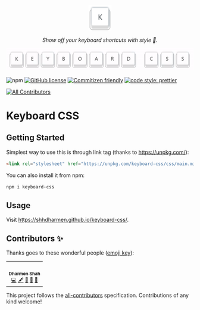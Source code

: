 
<!-- markdownlint-disable -->
<p align="center">
    <img src="src/copy/logo.png" alt="Keyboard CSS Logo">
</p>

<p align="center">
    <i>Show off your keyboard shortcuts with style 🦄.</i>
</p>

<p align="center">
    <img src="src/copy/demo.gif" alt="Keyboard CSS Demo">
</p>
<!-- markdownlint-restore -->

<!-- prettier-ignore-start -->
<!-- markdownlint-disable -->
![npm](https://img.shields.io/npm/v/keyboard-css)
[![GitHub license](https://img.shields.io/github/license/shhdharmen/keyboard-css?style=flat-square)](https://github.com/shhdharmen/keyboard-css/blob/main/LICENSE)
[![Commitizen friendly](https://img.shields.io/badge/commitizen-friendly-brightgreen.svg?style=flat-square)](http://commitizen.github.io/cz-cli/)
[![code style: prettier](https://img.shields.io/badge/code_style-prettier-ff69b4.svg?style=flat-square)](https://github.com/prettier/prettier)
<!-- ALL-CONTRIBUTORS-BADGE:START - Do not remove or modify this section -->
[![All Contributors](https://img.shields.io/badge/all_contributors-1-orange.svg?style=flat-square)](#contributors-)
<!-- ALL-CONTRIBUTORS-BADGE:END -->
<!-- markdownlint-restore -->
<!-- prettier-ignore-end -->
# Keyboard CSS

## Getting Started

Simplest way to use this is through link tag (thanks to <https://unpkg.com/>):

```html
<link rel="stylesheet" href="https://unpkg.com/keyboard-css/css/main.min.css" />
```

You can also install it from npm:

```bash
npm i keyboard-css
```

## Usage

Visit <https://shhdharmen.github.io/keyboard-css/>.

## Contributors ✨

Thanks goes to these wonderful people ([emoji key](https://allcontributors.org/docs/en/emoji-key)):

<!-- ALL-CONTRIBUTORS-LIST:START - Do not remove or modify this section -->
<!-- prettier-ignore-start -->
<!-- markdownlint-disable -->
<table>
  <tr>
    <td align="center"><a href="https://github.com/shhdharmen"><img src="https://avatars3.githubusercontent.com/u/6831283?v=4?s=100" width="100px;" alt=""/><br /><sub><b>Dharmen Shah</b></sub></a><br /><a href="https://github.com/Dharmen Shah/keyboard-css/commits?author=shhdharmen" title="Code">💻</a> <a href="#content-shhdharmen" title="Content">🖋</a> <a href="#design-shhdharmen" title="Design">🎨</a> <a href="https://github.com/Dharmen Shah/keyboard-css/commits?author=shhdharmen" title="Documentation">📖</a> <a href="#ideas-shhdharmen" title="Ideas, Planning, & Feedback">🤔</a></td>
  </tr>
</table>

<!-- markdownlint-restore -->
<!-- prettier-ignore-end -->

<!-- ALL-CONTRIBUTORS-LIST:END -->

This project follows the [all-contributors](https://github.com/all-contributors/all-contributors) specification. Contributions of any kind welcome!
